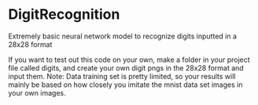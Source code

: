 # DigitRecognition
Extremely basic neural network model to recognize digits inputted in a 28x28 format

If you want to test out this code on your own, make a folder in your project file called digits, and create your own digit pngs in the 28x28 format and input them. 
Note: Data training set is pretty limited, so your results will mainly be based on how closely you imitate the mnist data set images in your own images.
